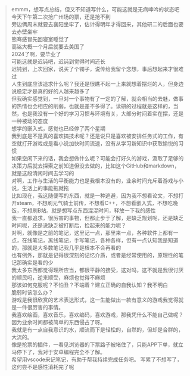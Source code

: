 > emmm，想写点总结，但又不知道写什么，可能这就是无病呻吟的状态吧  
> 今天下午第二次抢广州场的票，还是抢不到  
> 旁边俩周末就要去襄阳坐牢了，估计得明年才得回来，其他研二的后面也要去赤壁坐牢  
> 熊骞感冒先回寝室睡觉了  
> 高铭大概一个月后就要去美国了  
> 2024了啊，要毕业了  
> 可能这就是迟钝吧，迟钝到觉得时间还长  
> 迟钝到，上次回家，说买了个镯子，说传给我留个念想，事后想起来才很难过  
> 人生到底应该追求什么呢？我还是很瞧不起一上来就想着摆烂的人，但身边说稳定才是真的好的人越来越多了  
> 但我确实感觉到，一旦对一个事物有了一定的了解，就会相当的去魅，做事的热情也会相应的削弱，也就是差不多得了。读研的过程就是这样的，当然，也是我没有一个好的学习习惯与环境有关，大部分时间着实在摆，还是一种被动的态度  
> 想学的嵌入式，感觉也已经停了两个星期  
> 我到底是不是真的喜欢搞技术呢？还是说只是喜欢被安排任务式的工作，有空就打开游戏或是看小说加快时间流速，没有从学习新知识中获取愉悦的习惯  
> 如果空闲下来的话，我会想做什么呢？可能会打好久的游戏，汲取了足够的决策力后就去探索之前知道但没去做的，比如这个GitHub和markdown，就是这段清闲时间去学习的  
> 对啊，工作与生活的平衡能力也是我根本没有的，业余时间充斥着游戏与小说，生活上的事能拖就拖  
> 比如现在，我这随便写的东西，就是一种逃避，因为我不想看论文，不想打开steam，不想刷元气骑士前传，不想看C++，不想看嵌入式，不想吃晚饭，不想刷B站。就是想写点东西混混时间，释放一下我的感性  
> 我一直都追求，很厉害的事物，但都止步于了解，是缺乏规划呢，还是缺乏时间呢，还是说缺乏被打断后，捡起来的能力呢？  
> 对啊，就像是之前的笔记，这里记一点，那里来一点，各种软件上都有一点，在线笔记，离线笔记，手写笔记，各种各样，但有一点认知我是知道的，那就是大多数笔记我几乎是根本不会再看的  
> 也有例外，那就是记得很深刻的记忆介质，或者是经常使用的，原理性的笔记那确实是看的少  
> 我太多东西都觉得理所应当，都很平静的接受，这对吗，这不就是我很讨厌的顺民吗，逆来顺受，麻烦也觉得不麻烦  
> 那该如何克服呢？不怕丑？不端着？建立正确的自我认知？我不明白  
> 脆弱时该怎么办？  
> 游戏是我很欣赏的艺术表达形式，这一生能做出一款有意义的游戏我觉得就是一件很厉害的事情。  
> 我喜欢绘画，喜欢音乐，喜欢编码，喜欢游戏，那我凭什么不能自己做呢？  
> 因为业余时间都被简单的东西侵占了呀。  
> 我就是有一点自我意识的水，顺流而下是轻松的，自然的，但却是合群的，大流的。  
> 像是抢票的插件，一看见浏览器的下票路子被堵住了，只能APP下单，就立马停下了，我对于安卓编程完全不了解。  
> 希望用vscode来记笔记，有助于帮我持续完成任务吧。
> 写累了不想写了，这何尝不是感性消耗完了呢  